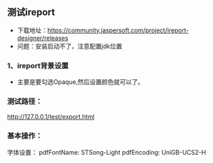 ## 测试ireport
- 下载地址：https://community.jaspersoft.com/project/ireport-designer/releases
- 问题：安装启动不了，注意配置jdk位置

### 1、ireport背景设置
- 主要是要勾选Opaque,然后设置颜色就可以了。

### 测试路径：
http://127.0.0.1/test/export.html

### 基本操作：
字体设置：
pdfFontName: STSong-Light
pdfEncoding: UniGB-UCS2-H
